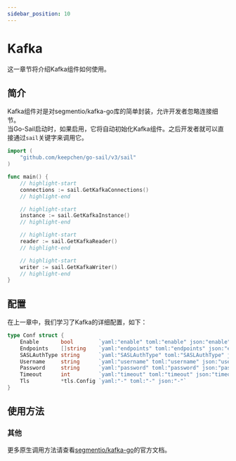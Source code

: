 ```yaml
---
sidebar_position: 10
---  
```

# Kafka  
这一章节将介绍Kafka组件如何使用。  
## 简介  
Kafka组件对是对segmentio/kafka-go库的简单封装，允许开发者忽略连接细节。  
当Go-Sail启动时，如果启用，它将自动初始化Kafka组件。之后开发者就可以直接通过`sail`关键字来调用它。  
```go title="main.go" showLineNumbers  
import (
    "github.com/keepchen/go-sail/v3/sail"
)

func main() {
    // highlight-start
    connections := sail.GetKafkaConnections()
    // highlight-end

    // highlight-start
    instance := sail.GetKafkaInstance()
    // highlight-end

    // highlight-start
    reader := sail.GetKafkaReader()
    // highlight-end

    // highlight-start
    writer := sail.GetKafkaWriter()
    // highlight-end
}
```  
## 配置  
在上一章中，我们学习了Kafka的详细配置，如下：  
```go title="github.com/keepchen/go-sail/lib/kafka/conf.go" showLineNumbers  
type Conf struct {
    Enable       bool        `yaml:"enable" toml:"enable" json:"enable" default:"false"`   //是否启用
    Endpoints    []string    `yaml:"endpoints" toml:"endpoints" json:"endpoints"`          //地址列表,如: localhost:9092
    SASLAuthType string      `yaml:"SASLAuthType" toml:"SASLAuthType" json:"SASLAuthType"` //认证加密方式：plain、sha256、sha512
    Username     string      `yaml:"username" toml:"username" json:"username"`             //账号
    Password     string      `yaml:"password" toml:"password" json:"password"`             //密码
    Timeout      int         `yaml:"timeout" toml:"timeout" json:"timeout"`                //连接超时时间（毫秒）默认10000ms
    Tls          *tls.Config `yaml:"-" toml:"-" json:"-"`                                  //tls配置//tls配置
}
```  
## 使用方法  
### 其他  
更多原生调用方法请查看[segmentio/kafka-go](https://github.com/segmentio/kafka-go)的官方文档。  